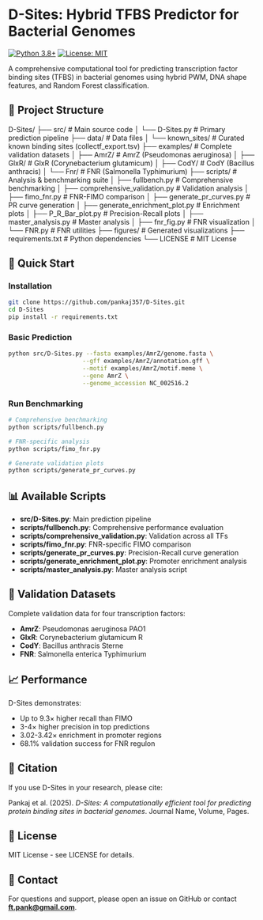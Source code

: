# D-Sites: Hybrid TFBS Predictor for Bacterial Genomes

[![Python 3.8+](https://img.shields.io/badge/python-3.8+-blue.svg)](https://www.python.org/downloads/)
[![License: MIT](https://img.shields.io/badge/License-MIT-yellow.svg)](https://opensource.org/licenses/MIT)

A comprehensive computational tool for predicting transcription factor binding sites (TFBS) in bacterial genomes using hybrid PWM, DNA shape features, and Random Forest classification.

## 📁 Project Structure
D-Sites/
├── src/ # Main source code
│ └── D-Sites.py # Primary prediction pipeline
├── data/ # Data files
│ └── known_sites/ # Curated known binding sites (collectf_export.tsv)
├── examples/ # Complete validation datasets
│ ├── AmrZ/ # AmrZ (Pseudomonas aeruginosa)
│ ├── GlxR/ # GlxR (Corynebacterium glutamicum)
│ ├── CodY/ # CodY (Bacillus anthracis)
│ └── Fnr/ # FNR (Salmonella Typhimurium)
├── scripts/ # Analysis & benchmarking suite
│ ├── fullbench.py # Comprehensive benchmarking
│ ├── comprehensive_validation.py # Validation analysis
│ ├── fimo_fnr.py # FNR-FIMO comparison
│ ├── generate_pr_curves.py # PR curve generation
│ ├── generate_enrichment_plot.py # Enrichment plots
│ ├── P_R_Bar_plot.py # Precision-Recall plots
│ ├── master_analysis.py # Master analysis
│ ├── fnr_fig.py # FNR visualization
│ └── FNR.py # FNR utilities
├── figures/ # Generated visualizations
├── requirements.txt # Python dependencies
└── LICENSE # MIT License

## 🚀 Quick Start

### Installation
```bash
git clone https://github.com/pankaj357/D-Sites.git
cd D-Sites
pip install -r requirements.txt
```

### Basic Prediction
```bash
python src/D-Sites.py --fasta examples/AmrZ/genome.fasta \
                     --gff examples/AmrZ/annotation.gff \
                     --motif examples/AmrZ/motif.meme \
                     --gene AmrZ \
                     --genome_accession NC_002516.2
```

### Run Benchmarking
```bash
# Comprehensive benchmarking
python scripts/fullbench.py

# FNR-specific analysis
python scripts/fimo_fnr.py

# Generate validation plots
python scripts/generate_pr_curves.py
```

## 📊 Available Scripts
- **src/D-Sites.py**: Main prediction pipeline  
- **scripts/fullbench.py**: Comprehensive performance evaluation  
- **scripts/comprehensive_validation.py**: Validation across all TFs  
- **scripts/fimo_fnr.py**: FNR-specific FIMO comparison  
- **scripts/generate_pr_curves.py**: Precision-Recall curve generation  
- **scripts/generate_enrichment_plot.py**: Promoter enrichment analysis  
- **scripts/master_analysis.py**: Master analysis script  

## 🧪 Validation Datasets
Complete validation data for four transcription factors:
- **AmrZ**: Pseudomonas aeruginosa PAO1  
- **GlxR**: Corynebacterium glutamicum R  
- **CodY**: Bacillus anthracis Sterne  
- **FNR**: Salmonella enterica Typhimurium  

## 📈 Performance
D-Sites demonstrates:
- Up to 9.3× higher recall than FIMO  
- 3-4× higher precision in top predictions  
- 3.02-3.42× enrichment in promoter regions  
- 68.1% validation success for FNR regulon  

## 📝 Citation
If you use D-Sites in your research, please cite:

Pankaj et al. (2025). *D-Sites: A computationally efficient tool for predicting protein binding sites in bacterial genomes*. Journal Name, Volume, Pages.

## 📄 License
MIT License - see LICENSE for details.

## 💬 Contact
For questions and support, please open an issue on GitHub or contact **ft.pank@gmail.com**.
